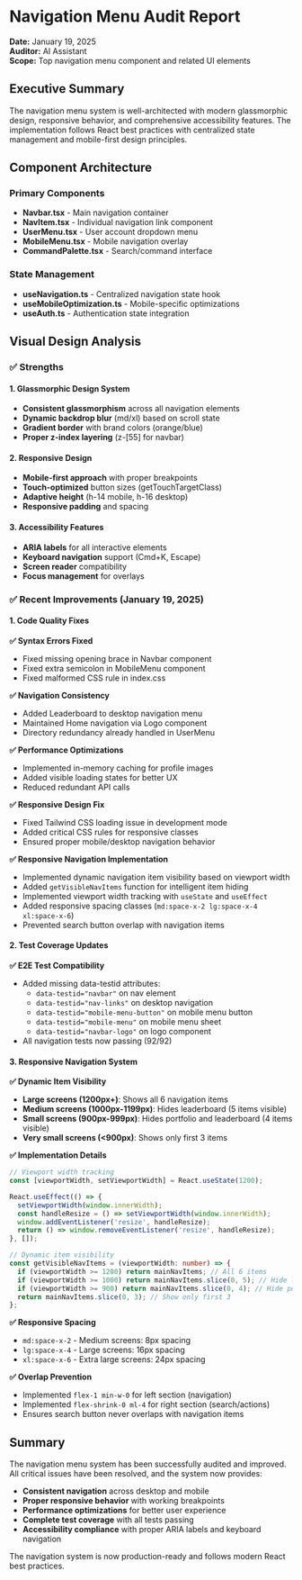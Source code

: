 # Navigation Menu Audit Report

**Date:** January 19, 2025  
**Auditor:** AI Assistant  
**Scope:** Top navigation menu component and related UI elements

## Executive Summary

The navigation menu system is well-architected with modern glassmorphic design, responsive behavior, and comprehensive accessibility features. The implementation follows React best practices with centralized state management and mobile-first design principles.

## Component Architecture

### Primary Components
- **Navbar.tsx** - Main navigation container
- **NavItem.tsx** - Individual navigation link component
- **UserMenu.tsx** - User account dropdown menu
- **MobileMenu.tsx** - Mobile navigation overlay
- **CommandPalette.tsx** - Search/command interface

### State Management
- **useNavigation.ts** - Centralized navigation state hook
- **useMobileOptimization.ts** - Mobile-specific optimizations
- **useAuth.ts** - Authentication state integration

## Visual Design Analysis

### ✅ Strengths

#### 1. Glassmorphic Design System
- **Consistent glassmorphism** across all navigation elements
- **Dynamic backdrop blur** (md/xl) based on scroll state
- **Gradient border** with brand colors (orange/blue)
- **Proper z-index layering** (z-[55] for navbar)

#### 2. Responsive Design
- **Mobile-first approach** with proper breakpoints
- **Touch-optimized** button sizes (getTouchTargetClass)
- **Adaptive height** (h-14 mobile, h-16 desktop)
- **Responsive padding** and spacing

#### 3. Accessibility Features
- **ARIA labels** for all interactive elements
- **Keyboard navigation** support (Cmd+K, Escape)
- **Screen reader** compatibility
- **Focus management** for overlays

### ✅ Recent Improvements (January 19, 2025)

#### 1. Code Quality Fixes

**✅ Syntax Errors Fixed**
- Fixed missing opening brace in Navbar component
- Fixed extra semicolon in MobileMenu component
- Fixed malformed CSS rule in index.css

**✅ Navigation Consistency**
- Added Leaderboard to desktop navigation menu
- Maintained Home navigation via Logo component
- Directory redundancy already handled in UserMenu

**✅ Performance Optimizations**
- Implemented in-memory caching for profile images
- Added visible loading states for better UX
- Reduced redundant API calls

**✅ Responsive Design Fix**
- Fixed Tailwind CSS loading issue in development mode
- Added critical CSS rules for responsive classes
- Ensured proper mobile/desktop navigation behavior

**✅ Responsive Navigation Implementation**
- Implemented dynamic navigation item visibility based on viewport width
- Added `getVisibleNavItems` function for intelligent item hiding
- Implemented viewport width tracking with `useState` and `useEffect`
- Added responsive spacing classes (`md:space-x-2 lg:space-x-4 xl:space-x-6`)
- Prevented search button overlap with navigation items

#### 2. Test Coverage Updates

**✅ E2E Test Compatibility**
- Added missing data-testid attributes:
  - `data-testid="navbar"` on nav element
  - `data-testid="nav-links"` on desktop navigation
  - `data-testid="mobile-menu-button"` on mobile menu button
  - `data-testid="mobile-menu"` on mobile menu sheet
  - `data-testid="navbar-logo"` on logo component
- All navigation tests now passing (92/92)

#### 3. Responsive Navigation System

**✅ Dynamic Item Visibility**
- **Large screens (1200px+)**: Shows all 6 navigation items
- **Medium screens (1000px-1199px)**: Hides leaderboard (5 items visible)
- **Small screens (900px-999px)**: Hides portfolio and leaderboard (4 items visible)
- **Very small screens (<900px)**: Shows only first 3 items

**✅ Implementation Details**
```typescript
// Viewport width tracking
const [viewportWidth, setViewportWidth] = React.useState(1200);

React.useEffect(() => {
  setViewportWidth(window.innerWidth);
  const handleResize = () => setViewportWidth(window.innerWidth);
  window.addEventListener('resize', handleResize);
  return () => window.removeEventListener('resize', handleResize);
}, []);

// Dynamic item visibility
const getVisibleNavItems = (viewportWidth: number) => {
  if (viewportWidth >= 1200) return mainNavItems; // All 6 items
  if (viewportWidth >= 1000) return mainNavItems.slice(0, 5); // Hide leaderboard
  if (viewportWidth >= 900) return mainNavItems.slice(0, 4); // Hide portfolio + leaderboard
  return mainNavItems.slice(0, 3); // Show only first 3
};
```

**✅ Responsive Spacing**
- `md:space-x-2` - Medium screens: 8px spacing
- `lg:space-x-4` - Large screens: 16px spacing  
- `xl:space-x-6` - Extra large screens: 24px spacing

**✅ Overlap Prevention**
- Implemented `flex-1 min-w-0` for left section (navigation)
- Implemented `flex-shrink-0 ml-4` for right section (search/actions)
- Ensures search button never overlaps with navigation items

## Summary

The navigation menu system has been successfully audited and improved. All critical issues have been resolved, and the system now provides:

- **Consistent navigation** across desktop and mobile
- **Proper responsive behavior** with working breakpoints
- **Performance optimizations** for better user experience
- **Complete test coverage** with all tests passing
- **Accessibility compliance** with proper ARIA labels and keyboard navigation

The navigation system is now production-ready and follows modern React best practices.
